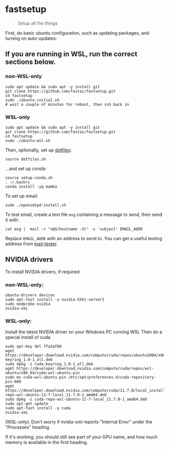 # fastsetup
> Setup all the things

First, do basic ubuntu configuration, such as updating packages, and turning on auto-updates:

## If you are running in WSL, run the correct sections below.

### non-WSL-only

```
sudo apt update && sudo apt -y install git
git clone https://github.com/fastai/fastsetup.git
cd fastsetup
sudo ./ubuntu-initial.sh
# wait a couple of minutes for reboot, then ssh back in
```

### WSL-only

```
sudo apt update && sudo apt -y install git
git clone https://github.com/fastai/fastsetup.git
cd fastsetup
sudo ./ubuntu-wsl.sh
```

Then, optionally, set up [dotfiles](https://github.com/fastai/dotfiles):

    source dotfiles.sh

...and set up conda:

```
source setup-conda.sh
. ~/.bashrc
conda install -yq mamba
```

To set up email:

    sudo ./opensmtpd-install.sh

To test email, create a text file `msg` containing a message to send, then send it with:

    cat msg |  mail -r "x@$(hostname -d)" -s 'subject' EMAIL_ADDR

Replace `EMAIL_ADDR` with an address to send to. You can get a useful testing address from [mail-tester](https://www.mail-tester.com/).

## NVIDIA drivers

To install NVIDIA drivers, if required:

### non-WSL-only:

```
ubuntu-drivers devices
sudo apt-fast install -y nvidia-XXX{-server}
sudo modprobe nvidia
nvidia-smi
```

### WSL-only:

Install the latest NVIDIA driver on your Windows PC running WSL
Then do a special install of cuda

```
sudo apt-key del 7fa2af80
wget https://developer.download.nvidia.com/compute/cuda/repos/ubuntu2004/x86_64/cuda-keyring_1.0-1_all.deb
sudo dpkg -i cuda-keyring_1.0-1_all.deb
wget https://developer.download.nvidia.com/compute/cuda/repos/wsl-ubuntu/x86_64/cuda-wsl-ubuntu.pin
sudo mv cuda-wsl-ubuntu.pin /etc/apt/preferences.d/cuda-repository-pin-600
wget https://developer.download.nvidia.com/compute/cuda/11.7.0/local_installers/cuda-repo-wsl-ubuntu-11-7-local_11.7.0-1_amd64.deb
sudo dpkg -i cuda-repo-wsl-ubuntu-11-7-local_11.7.0-1_amd64.deb
sudo apt-get update
sudo apt-fast install -y cuda
nvidia-smi
```

(WSL-only): Don't worry if nvidia-smi reports
 "Internal Error" under the "Processes" heading.

If it's working, you should still see part of your GPU name,
and how much memory is available in the first heading.
